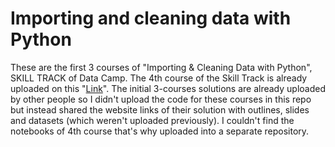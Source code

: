 # Importing and cleaning data with Python
 
These are the first 3 courses of "Importing & Cleaning Data with Python", SKILL TRACK of Data Camp. The 4th course of the Skill Track is already uploaded on this "[Link](https://github.com/Shaheer-khan-github/Reshaping-Data-with-pandas)". The initial 3-courses solutions are already uploaded by other people so I didn't upload the code for these courses in this repo but instead shared the website links of their solution with outlines, slides and datasets (which weren't uploaded previously). I couldn't find the notebooks of 4th course that's why uploaded into a separate repository.
